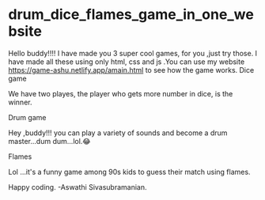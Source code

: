 # drum_dice_flames_game_in_one_website
Hello buddy!!!! I have made you 3 super cool games, for you ,just try those.
I have made all these using only html, css and js .You can use my website https://game-ashu.netlify.app/amain.html to see how the game works.
Dice game

We have two playes, the player who gets
more number in dice, is the winner.

Drum game

Hey ,buddy!!! you can play a
variety of sounds and become a drum master...dum dum...lol.😂

Flames

Lol ...it's a funny game among 90s kids to
guess their match using flames.

Happy coding.
-Aswathi Sivasubramanian.
